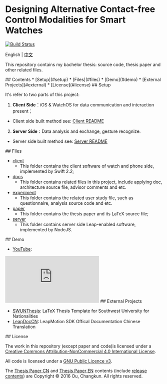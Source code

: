# Designing Alternative Contact-free Control Modalities for Smart Watches

[![Build Status](https://travis-ci.com/changkun/BachelorThesis.svg?token=wRf5KPUizYFaNxwsZRsv&branch=master)](https://travis-ci.com/changkun/BachelorThesis)

English | [中文](./README-cn.md)

This repository contains my bachelor thesis: source code, thesis paper and other related files.

<a name="index"/>
## Contents
* [Setup](#setup)
* [Files](#files)
* [Demo](#demo)
* [External Projects](#external)
* [License](#license)

<a name="setup"/>
## Setup

It's refer to two parts of this project:

1. **Client Side**：iOS & WatchOS for data communication and interaction present；
  - Client side built method see: [Client README](./client/README.md)
2. **Server Side**：Data analysis and exchange, gesture recognize.
  - Server side built method see: [Server README](./server/README.md)

<a name="files"/>
## Files

* [client](./client) 
  - This folder contains the client software  of watch and phone side, implemented by Swift 2.2;
* [docs](./desktop) 
  - This folder contains related files in this project, include applying doc, architecture source file, advisor comments and etc.
* [experiment](./experiment) 
  - This folder contains the related user study file, such as questionnaire, analysis source code and etc.
* [paper](./paper) 
  - This folder contains the thesis paper and its LaTeX source file;
* [server](./server) 
  - This folder contains server side Leap-enabled software, implemented by NodeJS.

<a name="demo"/>
## Demo

* [YouTube](https://www.youtube.com/watch?v=ef2pKK6b0UA&list=PLwUqqMt5en7c2QaQ_DkuvZm9dGTz6RjRM):

<iframe width="auto" height="auto" src="https://www.youtube.com/embed/ef2pKK6b0UA" frameborder="0" allowfullscreen></iframe>

<a name="external"/>
## External Projects


* [SWUNThesis](https://github.com/changkun/SWUNThesis): LaTeX Thesis Template for Southwest University for Nationalities
* [LeapDocCN](https://github.com/changkun/LeapDocCN): LeapMotion SDK Offical Documentation Chinese Translation

<a name="license"/>
## License

The work in this repository (except paper and code)is licensed under a <a rel="license" href="http://creativecommons.org/licenses/by-nc/4.0/">Creative Commons Attribution-NonCommercial 4.0 International License</a>.

All code is licensed under a [GNU Public Licence v3](./LICENSE).

The [Thesis Paper CN](./paper/main-cn.pdf) and [Thesis Paper EN](./paper/main-en.pdf) contents (include [release contents](./paper/release/)) are Copyright © 2016 Ou, Changkun. All rights reserved.
